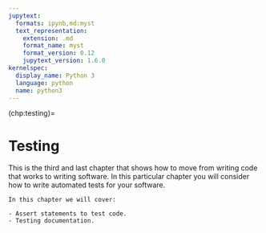 ```yaml
---
jupytext:
  formats: ipynb,md:myst
  text_representation:
    extension: .md
    format_name: myst
    format_version: 0.12
    jupytext_version: 1.6.0
kernelspec:
  display_name: Python 3
  language: python
  name: python3
---
```


(chp:testing)=

# Testing

This is the third and last chapter that shows how to move from writing code
that works to writing software. In this particular chapter you will consider how
to write automated tests for your software.

```{important}
In this chapter we will cover:

- Assert statements to test code.
- Testing documentation.
```
